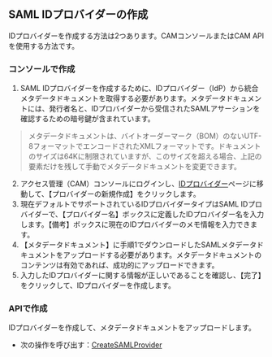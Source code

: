 ## SAML IDプロバイダーの作成

IDプロバイダーを作成する方法は2つあります。CAMコンソールまたはCAM APIを使用する方法です。

### コンソールで作成

1. SAML IDプロバイダーを作成するために、IDプロバイダー（IdP）から統合メタデータドキュメントを取得する必要があります。メタデータドキュメントには、発行者名と、IDプロバイダーから受信されたSAMLアサーションを確認するための暗号鍵が含まれています。
> メタデータドキュメントは、バイトオーダーマーク（BOM）のないUTF-8フォーマットでエンコードされたXMLフォーマットです。ドキュメントのサイズは64Kに制限されていますが、このサイズを超える場合、上記の要素だけを残して手動でメタデータドキュメントを変更できます。
2.	アクセス管理（CAM）コンソールにログインし、[IDプロバイダー](https://console.cloud.tencent.com/cam/idp)ページに移動して、【プロバイダーの新規作成】をクリックします。
3.	現在デフォルトでサポートされているIDプロバイダータイプはSAML IDプロバイダーで、【プロバイダー名】ボックスに定義したIDプロバイダー名を入力します。【備考】ボックスに現在のIDプロバイダーのメモ情報を入力できます。
4.	【メタデータドキュメント】に手順1でダウンロードしたSAMLメタデータドキュメントをアップロードする必要があります。メタデータドキュメントのコンテンツは有効であれば、成功的にアップロードできます。
5.	入力したIDプロバイダーに関する情報が正しいであることを確認し、【完了】をクリックして、IDプロバイダーを作成します。

### APIで作成

IDプロバイダーを作成して、メタデータドキュメントをアップロードします。
- 次の操作を呼び出す：[CreateSAMLProvider](https://cloud.tencent.com/document/product/598/30295)
